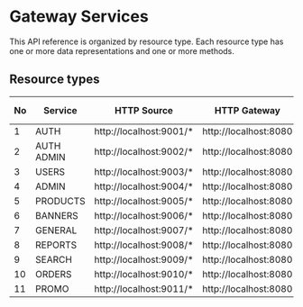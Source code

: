 # Gateway Services

This API reference is organized by resource type. Each resource type has one or more data representations and one or more methods.


## Resource types
| No | Service     | HTTP Source             | HTTP Gateway          | API Key Required     |
|----|-------------|-------------------------|-----------------------|----------------------|
| 1  | AUTH        | http://localhost:9001/* | http://localhost:8080 | :x:                  |
| 2  | AUTH ADMIN  | http://localhost:9002/* | http://localhost:8080 | :x:                  |
| 3  | USERS       | http://localhost:9003/* | http://localhost:8080 | :x:                  |
| 4  | ADMIN       | http://localhost:9004/* | http://localhost:8080 | :x:                  |
| 5  | PRODUCTS    | http://localhost:9005/* | http://localhost:8080 | :x:                  |
| 6  | BANNERS     | http://localhost:9006/* | http://localhost:8080 | :x:                  |
| 7  | GENERAL     | http://localhost:9007/* | http://localhost:8080 | :x:                  |
| 8  | REPORTS     | http://localhost:9008/* | http://localhost:8080 | :x:                  |
| 9  | SEARCH      | http://localhost:9009/* | http://localhost:8080 | :x:                  |
| 10 | ORDERS      | http://localhost:9010/* | http://localhost:8080 | :x:                  |
| 11 | PROMO       | http://localhost:9011/* | http://localhost:8080 | :x:                  |